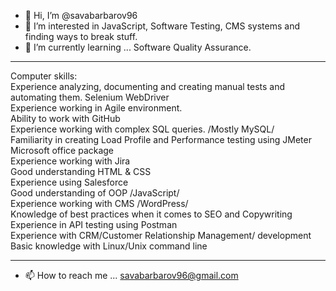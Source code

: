 - 👋 Hi, I’m @savabarbarov96
- 👀 I’m interested in JavaScript, Software Testing, CMS systems and finding ways to break stuff.
- 🌱 I’m currently learning ... Software Quality Assurance.
----
Computer skills:
<br>Experience analyzing, documenting and creating manual tests and automating them. 
Selenium WebDriver
<br>
Experience working in Agile environment.<br>
Ability to work with GitHub<br>
Experience working with complex SQL queries. /Mostly MySQL/<br>
Familiarity in creating Load Profile and Performance testing using JMeter<br>
Microsoft office package<br>
Experience working with Jira<br>
Good understanding HTML & CSS<br>
Experience using Salesforce <br>
Good understanding of OOP /JavaScript/<br>
Experience working with CMS /WordPress/<br>
Knowledge of best practices when it comes to SEO and Copywriting<br>
Experience in API testing using Postman<br>
Experience with CRM/Customer Relationship Management/ development<br>
Basic knowledge with Linux/Unix command line<br>

----
- 📫 How to reach me ... savabarbarov96@gmail.com

<!---
savabarbarov96/savabarbarov96 is a ✨ special ✨ repository because its `README.md` (this file) appears on your GitHub profile.
You can click the Preview link to take a look at your changes.
--->
